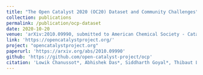 ```yaml
---
title: "The Open Catalyst 2020 (OC20) Dataset and Community Challenges"
collection: publications
permalink: /publication/ocp-dataset
date: 2020-10-20
venue: 'arXiv:2010.09990, submitted to American Chemical Society - Catalysis'
link: 'https://opencatalystproject.org/'
project: "opencatalystproject.org"
paperurl: 'https://arxiv.org/abs/2010.09990'
github: 'https://github.com/open-catalyst-project/ocp'
citation: 'Lowik Chanussot*, Abhishek Das*, Siddharth Goyal*, Thibaut Lavril*, Muhammed Shuaibi*, Morgane Riviere, Kevin Tran, Javier Heras-Domingo, Caleb Ho, Weihua Hu, Aini Palizhati, Anuroop Sriram, Brandon Wood, <b>Junwoong Yoon</b>, Devi Parikh, C. Lawrence Zitnick, Zachary Ulissi: “The Open Catalyst 2020 (OC20) Dataset and Community Challenges”, 2020; arXiv:2010.09990.'
---
```

